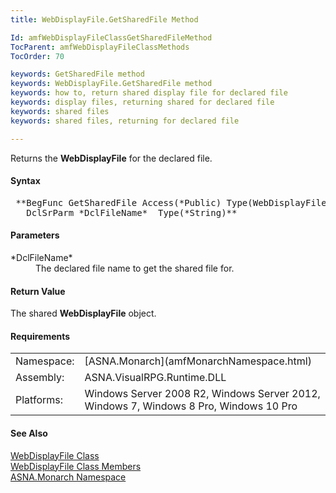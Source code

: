 ```yaml
---
title: WebDisplayFile.GetSharedFile Method

Id: amfWebDisplayFileClassGetSharedFileMethod
TocParent: amfWebDisplayFileClassMethods
TocOrder: 70

keywords: GetSharedFile method
keywords: WebDisplayFile.GetSharedFile method
keywords: how to, return shared display file for declared file
keywords: display files, returning shared for declared file
keywords: shared files
keywords: shared files, returning for declared file

---
```


Returns the **WebDisplayFile** for the declared file.

#### Syntax
<pre class="prettyprint"> **BegFunc GetSharedFile Access(*Public) Type(WebDisplayFile)
   DclSrParm *DclFileName*  Type(*String)** </pre>

#### Parameters
<dl>
        <dt>
 *DclFileName* 
        </dt>
        <dd>The declared file name to get the shared file for.</dd>
</dl>
<!--mine -->

#### Return Value
The shared **WebDisplayFile** object.
<!-- -->

#### Requirements
<table class="dttable" cellspacing="0" cellpadding="4" width="60%">
           <colgroup>
            <col width="15%" style="font-weight:bold" />
            <col width="85%" />
          </colgroup>
          <tr>
            <td>Namespace:</td>
            <td>[ASNA.Monarch](amfMonarchNamespace.html)</td>
          </tr>
          <tr>
            <td>Assembly:</td>
            <td>ASNA.VisualRPG.Runtime.DLL</td>
          </tr>
         <tr>
            <td>Platforms:</td>
            <td>Windows Server 2008 R2, Windows Server 2012,  Windows 7, Windows 8 Pro, Windows 10 Pro</td>
         </tr>
</table>

<!-- end -->

#### See Also
[ WebDisplayFile Class](amfWebDisplayFileClass.html) <br /> [ WebDisplayFile Class Members](amfWebDisplayFileClassMembers.html) <br /> [ASNA.Monarch Namespace](amfMonarchNamespace.html)
